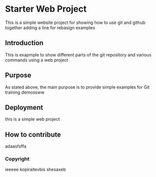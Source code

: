 # Starter Web Project

This is a simple website project for
showing how to use git and github together
adding a line for rebasign examples

## Introduction

This is exapmple to show different parts 
of the git repository and various commands
using a web project

## Purpose

As stated above, the main purpose is to
provide simple examples for Git training demossww

## Deployment

this is a simple web project

## How to contribute

adaasfsffa

### Copyright

ieeeee kopiraitevbis shesaxeb